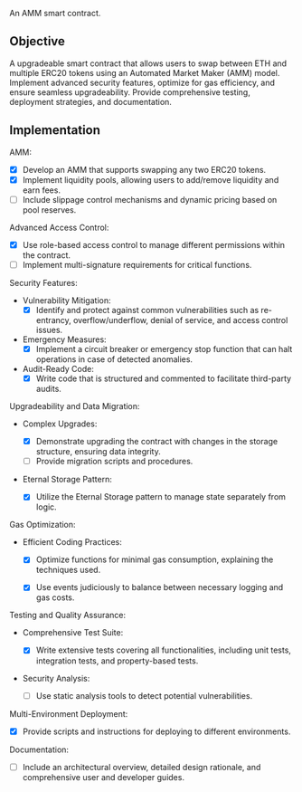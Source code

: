 An AMM smart contract.

## Objective

A upgradeable smart contract that allows users to swap between ETH and multiple ERC20 tokens using an Automated Market Maker (AMM) model. Implement advanced security features, optimize for gas efficiency, and ensure seamless upgradeability. Provide comprehensive testing, deployment strategies, and documentation.

## Implementation

AMM:

- [x] Develop an AMM that supports swapping any two ERC20 tokens.
- [x] Implement liquidity pools, allowing users to add/remove liquidity and earn fees.
- [ ] Include slippage control mechanisms and dynamic pricing based on pool reserves.

Advanced Access Control:

- [x] Use role-based access control to manage different permissions within the contract.
- [ ] Implement multi-signature requirements for critical functions.

Security Features:

- Vulnerability Mitigation:
  - [x] Identify and protect against common vulnerabilities such as re-entrancy, overflow/underflow, denial of service, and access control issues.
- Emergency Measures:
  - [x] Implement a circuit breaker or emergency stop function that can halt operations in case of detected anomalies.
- Audit-Ready Code:
  - [x] Write code that is structured and commented to facilitate third-party audits.

Upgradeability and Data Migration:

- Complex Upgrades:

  - [x] Demonstrate upgrading the contract with changes in the storage structure, ensuring data integrity.
  - [ ] Provide migration scripts and procedures.

- Eternal Storage Pattern:

  - [x] Utilize the Eternal Storage pattern to manage state separately from logic.

Gas Optimization:

- Efficient Coding Practices:

  - [x] Optimize functions for minimal gas consumption, explaining the techniques used.

  - [x] Use events judiciously to balance between necessary logging and gas costs.

Testing and Quality Assurance:

- Comprehensive Test Suite:

  - [x] Write extensive tests covering all functionalities, including unit tests, integration tests, and property-based tests.

- Security Analysis:
  - [ ] Use static analysis tools to detect potential vulnerabilities.

Multi-Environment Deployment:

- [x] Provide scripts and instructions for deploying to different environments.

Documentation:

- [ ] Include an architectural overview, detailed design rationale, and comprehensive user and developer guides.
